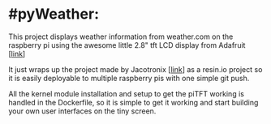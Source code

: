#pyWeather:
=========
This project displays weather information from weather.com on the raspberry pi using the awesome little 2.8" tft LCD display from Adafruit [[link](http://www.adafruit.com/product/1601)]

It just wraps up the project made by Jacotronix [[link](https://github.com/jacotronix/net.jacotronix.python.PiTFTWeather)] as a resin.io project so it is easily deployable to multiple raspberry pis with one simple git push.

All the kernel module installation and setup to get the piTFT working is handled in the Dockerfile, so it is simple to get it working and start building your own user interfaces on the tiny screen.
